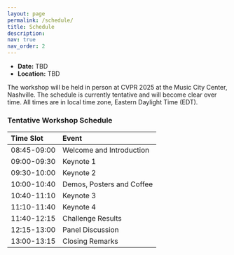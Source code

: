 ```yaml
---
layout: page
permalink: /schedule/
title: Schedule
description: 
nav: true
nav_order: 2
---
```


- **Date:** TBD
- **Location:** TBD

The workshop will be held in person at CVPR 2025 at the Music City Center, Nashville. The schedule is currently tentative and will become clear over time. All times are in local time zone, Eastern Daylight Time (EDT).


### Tentative Workshop Schedule

| Time Slot    | Event                      |
| :---------- | :------------------------- |
| 08:45-09:00 | Welcome and Introduction    |
| 09:00-09:30 | Keynote 1                  |
| 09:30-10:00 | Keynote 2                  |
| 10:00-10:40 | Demos, Posters and Coffee |
| 10:40-11:10 | Keynote 3                  |
| 11:10-11:40 | Keynote 4                  |
| 11:40-12:15 | Challenge Results          |
| 12:15-13:00 | Panel Discussion            |
| 13:00-13:15 | Closing Remarks             |

